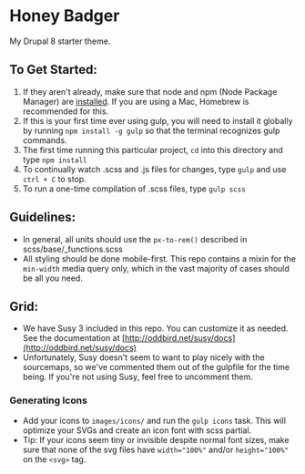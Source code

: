 # Honey Badger
My Drupal 8 starter theme.

## To Get Started:

1. If they aren't already, make sure that node and npm (Node Package Manager) are [installed](http://blog.nodeknockout.com/post/65463770933/how-to-install-node-js-and-npm). If you are using a Mac, Homebrew is recommended for this.
2. If this is your first time ever using gulp, you will need to install it globally by running `npm install -g gulp` so that the terminal recognizes gulp commands.
3. The first time running this particular project, `cd` into this directory and type `npm install`
4. To continually watch .scss and .js files for changes, type `gulp` and use `ctrl + C` to stop.
5. To run a one-time compilation of .scss files, type `gulp scss`

## Guidelines:

* In general, all units should use the `px-to-rem()` described in scss/base/_functions.scss
* All styling should be done mobile-first. This repo contains a mixin for the `min-width` media query only, which in the vast majority of cases should be all you need.

## Grid:

* We have Susy 3 included in this repo. You can customize it as needed. See the documentation at [http://oddbird.net/susy/docs](http://oddbird.net/susy/docs)
* Unfortunately, Susy doesn't seem to want to play nicely with the sourcemaps, so we've commented them out of the gulpfile for the time being. If you're not using Susy, feel free to uncomment them.

### Generating Icons
* Add your icons to `images/icons/` and run the `gulp icons` task.
  This will optimize your SVGs and create an icon font with scss partial.
* Tip: If your icons seem tiny or invisible despite normal font sizes, make sure that none of the svg files have `width="100%"` and/or `height="100%"` on the `<svg>` tag.
